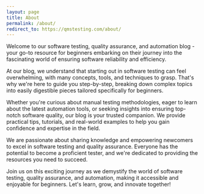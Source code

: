 ```yaml
---
layout: page
title: About
permalink: /about/
redirect_to: https://qmstesting.com/about/
---
```


Welcome to our software testing, quality assurance, and automation blog - your go-to resource for beginners embarking on their journey into the fascinating world of ensuring software reliability and efficiency.

At our blog, we understand that starting out in software testing can feel overwhelming, with many concepts, tools, and techniques to grasp. That's why we're here to guide you step-by-step, breaking down complex topics into easily digestible pieces tailored specifically for beginners.

Whether you're curious about manual testing methodologies, eager to learn about the latest automation tools, or seeking insights into ensuring top-notch software quality, our blog is your trusted companion. We provide practical tips, tutorials, and real-world examples to help you gain confidence and expertise in the field.

We are passionate about sharing knowledge and empowering newcomers to excel in software testing and quality assurance. Everyone has the potential to become a proficient tester, and we're dedicated to providing the resources you need to succeed.

Join us on this exciting journey as we demystify the world of software testing, quality assurance, and automation, making it accessible and enjoyable for beginners. Let's learn, grow, and innovate together!

<style>
  @media only screen and (min-width: 820px) and (max-width: 2000px) {
  /* Indent Content  */  
  .site-name {
    margin-top: -10px;
  }  

 .page {
    width: 800px;
    margin-left: 100px;
    margin-right: 50px;
  }

  } /*End Desktop */

   @media only screen and (max-width: 780px) { 
    .page {
    margin-left: 15px;
    margin-right: 20px;
    }

  } /* End Mobile */  
</style>

